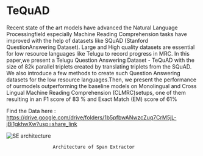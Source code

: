 # TeQuAD



Recent state of the art models have advanced the Natural Language Processingfield especially Machine Reading Comprehension tasks have improved with the help of datasets like SQuAD (Stanford QuestionAnswering Dataset). Large and High quality datasets are essential for low resource languages like Telugu to record progress in MRC. In this paper,we present a Telugu Question Answering Dataset - TeQuAD with the size of 82k parallel triplets created by translating triplets from the SQuAD. We also introduce a few methods to create such Question Answering datasets for the low resource languages.Then, we present the performance of ourmodels outperforming the baseline models on Monolingual and Cross Lingual Machine Reading Comprehension (CLMRC)setups, one of them resulting in an F1 score of 83 % and Exact Match (EM) score of 61%



Find the Data here : https://drive.google.com/drive/folders/1b5pfbwANwzcZuq7CrM5jL-jBi1gkhwXw?usp=share_link
 


![SE architecture](https://user-images.githubusercontent.com/36505756/137472504-8d7186ff-8034-4100-bb1c-13e19b6643ac.png)

                     Architecture of Span Extractor
